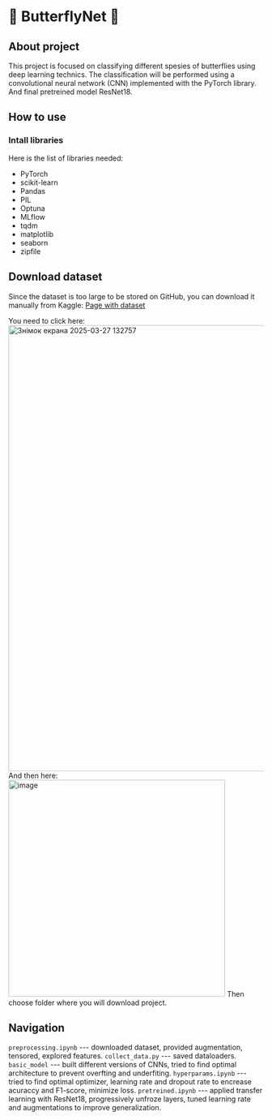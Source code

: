 # 🦋 ButterflyNet 🦋
## About project
This project is focused on classifying different spesies of butterflies using deep learning technics. The classification will be performed using a convolutional neural network (CNN) implemented with the PyTorch library. And final pretreined model ResNet18.
## How to use
### Intall libraries

Here is the list of libraries needed:
* PyTorch
* scikit-learn
* Pandas
* PIL
* Optuna
* MLflow
* tqdm
* matplotlib
* seaborn
* zipfile

## Download dataset
Since the dataset is too large to be stored on GitHub, you can download it manually from Kaggle:
[Page with dataset](https://www.kaggle.com/datasets/phucthaiv02/butterfly-image-classification/data)

You need to click here:
<img width="880" alt="Знімок екрана 2025-03-27 132757" src="https://github.com/user-attachments/assets/c93fcba3-fb2d-48ef-8210-ab96d2bc63f2" />
And then here:
<img width="428" alt="image" src="https://github.com/user-attachments/assets/e21e323c-6da1-4245-a9af-92ba586fbb5d" />
Then choose folder where you will download project.

## Navigation
```preprocessing.ipynb``` --- downloaded dataset, provided augmentation, tensored, explored features.
```collect_data.py``` --- saved dataloaders.
```basic_model``` --- built different versions of CNNs, tried to find optimal architecture to prevent overfting and underfiting.
```hyperparams.ipynb``` --- tried to find optimal optimizer, learning rate and dropout rate to encrease acuraccy and F1-score, minimize loss.
```pretreined.ipynb``` --- applied transfer learning with ResNet18, progressively unfroze layers, tuned learning rate and augmentations to improve generalization.





